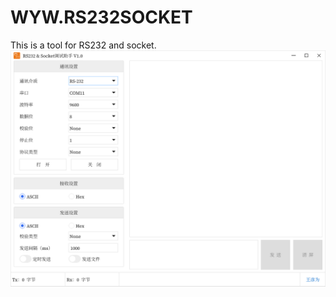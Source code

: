 # WYW.RS232SOCKET
This is a tool for RS232 and socket.
![image](https://github.com/wyw2012/WYW.RS232SOCKET/blob/main/docs/Main.png)


